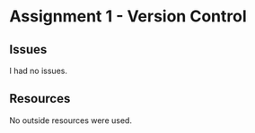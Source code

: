 # Assignment 1 - Version Control

## Issues
I had no issues.

## Resources
No outside resources were used.
